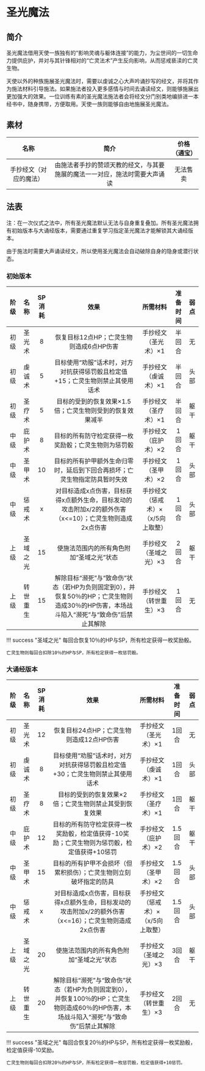 # 圣光魔法

## 简介

圣光魔法借用天使一族独有的“影响灵魂与躯体连接”的能力，为尘世间的一切生命力提供庇护，并对与其针锋相对的“亡灵法术”产生反向影响，从而惩戒亵渎的亡灵生物。

天使以外的种族施展圣光魔法时，需要以虔诚之心大声吟诵抄写的经文，并将其作为施法材料引导施法。如果施法者投入更多感情与时间去诵读经文，则能够施展出更加强大的效果。一位训练有素的圣光魔法施法者会将经文分门别类地编排进一本经书中，随身携带，方便取用。天使一族则能够自由地施展圣光魔法。

## 素材

名称|简介|价格（通宝）
:--:|:--:|:--:
手抄经文（对应的魔法）|由施法者手抄的赞颂天教的经文，与其要施展的魔法一一对应，施法时需要大声诵读|无法售卖

## 法表

注：在一次仪式之法中，所有圣光魔法默认无法与自身重复叠加。所有圣光魔法拥有初始版本与大诵经版本，需要通过重复学习指定圣光魔法才能解锁其大诵经版本。

由于施法时需要大声诵读经文，所以使用圣光魔法会自动破除自身的隐身或潜行状态。

### 初始版本

阶级|名称|SP消耗|效果|所需材料|准备时间|弱点
:--:|:--:|:--:|:--:|:--:|:--:|:--:
初级|圣光术|8|恢复目标12点HP；亡灵生物则造成6点HP伤害|手抄经文（圣光术）×1|半回合|无
初级|虔诚术|5|目标使用“劝服”话术时，对方对抗获得惩罚骰且检定值+15；亡灵生物则禁止其使用话术|手抄经文（虔诚术）×1|半回合|头部
初级|圣疗术|5|目标的受到的恢复效果×1.5倍；亡灵生物则受到的恢复效果减半|手抄经文（圣疗术）×1|半回合|躯干
中级|庇护术|8|目标的所有防守检定获得一枚奖励骰；亡灵生物则为惩罚骰|手抄经文（庇护术）×2|1回合|躯干
中级|圣甲术|10|目标的所有护甲额外生命归零时，延后到下回合再损坏；亡灵生物指定防具暂时失效|手抄经文（圣甲术）×2|1回合|头部
中级|惩戒术|x|对目标造成x点伤害，目标获得x点额外生命，目标发动的攻击附加x/2的额外伤害（x<=10）；亡灵生物则造成2x点伤害|手抄经文（惩戒术）×（x/5向上取整）|1回合|头部
上级|圣域之光|15|使施法范围内的所有角色附加“圣域之光”状态|手抄经文（圣域之光）×3|2回合|躯干
上级|转世重生|15|解除目标“濒死”与“致命伤”状态（若HP为负则固定到0），并恢复50％的HP；亡灵生物则造成30％的HP伤害，本场战斗陷入“濒死”与“致命伤”后禁止其解除|手抄经文（转世重生）×3|1回合|无

!!! success "圣域之光"
    每回合恢复10％的HP与SP，所有检定获得一枚奖励骰。

    亡灵生物则每回合扣除10％的HP与SP，所有检定获得一枚惩罚骰。

### 大诵经版本

阶级|名称|SP消耗|效果|所需材料|准备时间|弱点
:--:|:--:|:--:|:--:|:--:|:--:|:--:
初级|圣光术|12|恢复目标24点HP；亡灵生物则造成12点HP伤害|手抄经文（圣光术）×1|1回合|无
初级|虔诚术|8|目标使用“劝服”话术时，对方对抗获得惩罚骰且检定值+30；亡灵生物则禁止其使用话术|手抄经文（虔诚术）×1|1回合|头部
初级|圣疗术|8|目标的受到的恢复效果×2倍；亡灵生物则禁止其受到恢复效果|手抄经文（圣疗术）×1|1回合|躯干
中级|庇护术|12|目标的所有防守检定获得一枚奖励骰，检定值获得-10奖励；亡灵生物则为惩罚骰，检定值获得+10惩罚|手抄经文（庇护术）×2|1.5回合|躯干
中级|圣甲术|15|目标的所有护甲不会损坏（但累积损伤）；亡灵生物则立刻破坏指定的防具|手抄经文（圣甲术）×2|1.5回合|头部
中级|惩戒术|x|对目标造成x点伤害，目标获得x点额外生命，目标发动的攻击附加x/2的额外伤害（x<=16）；亡灵生物则造成2x点伤害|手抄经文（惩戒术）×（x/5向上取整）|1.5回合|头部
上级|圣域之光|20|使施法范围内的所有角色附加“圣域之光”状态|手抄经文（圣域之光）×3|3回合|躯干
上级|转世重生|20|解除目标“濒死”与“致命伤”状态（若HP为负则固定到0），并恢复100％的HP；亡灵生物则造成60％的HP伤害，本场战斗陷入“濒死”与“致命伤”后禁止其解除|手抄经文（转世重生）×3|2回合|无

!!! success "圣域之光"
    每回合恢复20％的HP与SP，所有检定获得一枚奖励骰，检定值获得-10奖励。

    亡灵生物则每回合扣除20％的HP与SP，所有检定获得一枚惩罚骰，检定值获得+10惩罚。